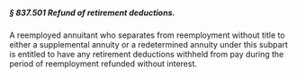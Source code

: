 ##### § 837.501 Refund of retirement deductions. #####

A reemployed annuitant who separates from reemployment without title to either a supplemental annuity or a redetermined annuity under this subpart is entitled to have any retirement deductions withheld from pay during the period of reemployment refunded without interest.